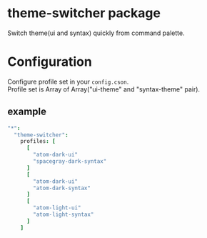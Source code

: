 # theme-switcher package

Switch theme(ui and syntax) quickly from command palette.

# Configuration

Configure profile set in your `config.cson`.  
Profile set is Array of Array("ui-theme" and "syntax-theme" pair).  
## example

```coffeescript
"*":
  "theme-switcher":
    profiles: [
      [
        "atom-dark-ui"
        "spacegray-dark-syntax"
      ]
      [
        "atom-dark-ui"
        "atom-dark-syntax"
      ]
      [
        "atom-light-ui"
        "atom-light-syntax"
      ]
    ]
```
